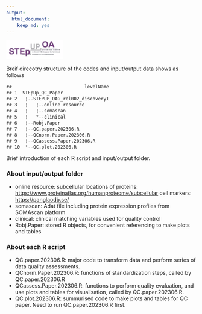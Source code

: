 ```yaml
---
output: 
  html_document: 
    keep_md: yes
---
```

<img src="STEPUPlogo.png" width="30%" />

Breif direcotry structure of the codes and input/output data shows as follows


```
##                           levelName
## 1  STEpUp_QC_Paper                 
## 2   ¦--STEPUP_DAG_rel002_discovery1
## 3   ¦   ¦--online resource         
## 4   ¦   ¦--somascan                
## 5   ¦   °--clinical                
## 6   ¦--Robj.Paper                  
## 7   ¦--QC.paper.202306.R           
## 8   ¦--QCnorm.Paper.202306.R       
## 9   ¦--QCassess.Paper.202306.R     
## 10  °--QC.plot.202306.R
```
Brief introduction of each R script and input/output folder.

### About input/output folder
* online resource: subcellular locations of proteins: https://www.proteinatlas.org/humanproteome/subcellular
                   cell markers: https://panglaodb.se/ 
* somascan: Adat file including protein expression profiles from SOMAscan platform
* clinical: clinical matching variables used for quality control 
* Robj.Paper: stored R objects, for convenient referencing to make plots and tables  

### About each R script
* QC.paper.202306.R: major code to transform data and perform series of data quality assessments.
* QCnorm.Paper.202306.R: functions of standardization steps, called by QC.paper.202306.R 
* QCassess.Paper.202306.R: functions to perform quality evaluation, and use plots and tables for visualisation, called by QC.paper.202306.R.
* QC.plot.202306.R: summurised code to make plots and tables for QC paper. Need to run QC.paper.202306.R first.

